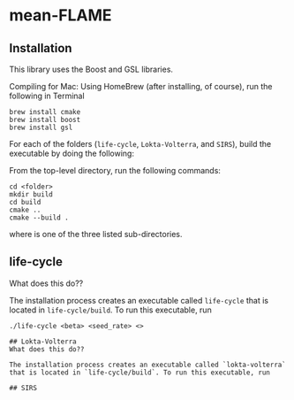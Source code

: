 # mean-FLAME

## Installation

This library uses the Boost and GSL libraries.

Compiling for Mac: Using HomeBrew (after installing, of course), run the following in Terminal
```
brew install cmake
brew install boost
brew install gsl
```

For each of the folders (`life-cycle`, `Lokta-Volterra`, and `SIRS`), build the executable by doing the following:

From the top-level directory, run the following commands:
```
cd <folder>
mkdir build
cd build
cmake ..
cmake --build .
```
where <folder> is one of the three listed sub-directories.

## life-cycle
What does this do??

The installation process creates an executable called `life-cycle` that is located in `life-cycle/build`. To run this executable, run
```
./life-cycle <beta> <seed_rate> <>

## Lokta-Volterra
What does this do??

The installation process creates an executable called `lokta-volterra` that is located in `life-cycle/build`. To run this executable, run

## SIRS